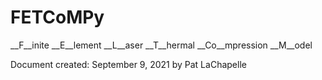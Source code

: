 # FETCoMPy
__F__inite __E__lement __L__aser __T__hermal __Co__mpression __M__odel

Document created: September 9, 2021 by Pat LaChapelle